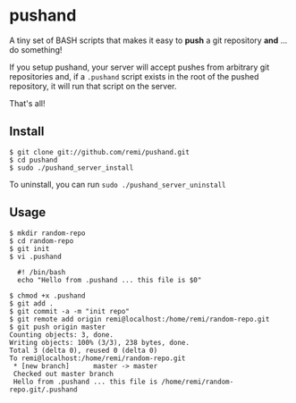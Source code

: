 pushand
=======

A tiny set of BASH scripts that makes it easy to **push** a git repository **and** ... do something!

If you setup pushand, your server will accept pushes from arbitrary git repositories and, if a `.pushand` script exists in the root of the pushed repository, it will run that script on the server.

That's all!

Install
-------

    $ git clone git://github.com/remi/pushand.git
    $ cd pushand
    $ sudo ./pushand_server_install

To uninstall, you can run `sudo ./pushand_server_uninstall`

Usage
-----

    $ mkdir random-repo
    $ cd random-repo
    $ git init
    $ vi .pushand

      #! /bin/bash
      echo "Hello from .pushand ... this file is $0"

    $ chmod +x .pushand
    $ git add .
    $ git commit -a -m "init repo"
    $ git remote add origin remi@localhost:/home/remi/random-repo.git
    $ git push origin master
    Counting objects: 3, done.
    Writing objects: 100% (3/3), 238 bytes, done.
    Total 3 (delta 0), reused 0 (delta 0)
    To remi@localhost:/home/remi/random-repo.git
     * [new branch]      master -> master
     Checked out master branch
     Hello from .pushand ... this file is /home/remi/random-repo.git/.pushand
